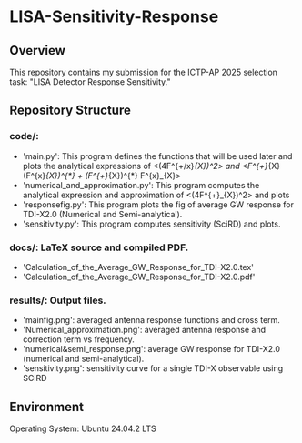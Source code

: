 # LISA-Sensitivity-Response
## Overview
This repository contains my submission for the ICTP-AP 2025 selection task: "LISA Detector Response Sensitivity."

## Repository Structure
### code/:
 - 'main.py': This program defines the functions that will be used later and plots the analytical expressions of <(4F^{+/x}_{X})^2> and <F^{+}_{X} (F^{x}_{X})^{*} + (F^{+}_{X})^{*} F^{x}_{X}>
- 'numerical_and_approximation.py': This program computes the analytical expression and approximation of <(4F^{+}_{X})^2> and plots 
- 'responsefig.py': This program plots the fig of average GW response for TDI-X2.0 (Numerical and Semi-analytical).
 - 'sensitivity.py': This program computes sensitivity (SciRD) and plots.
 
### docs/: LaTeX source and compiled PDF.
 - 'Calculation_of_the_Average_GW_Response_for_TDI-X2.0.tex'
 - 'Calculation_of_the_Average_GW_Response_for_TDI-X2.0.pdf'
 
### results/: Output files.
 - 'mainfig.png': averaged antenna response functions and cross term.
 - 'Numerical_approximation.png': averaged antenna response and correction term vs frequency.
 - 'numerical&semi_response.png': average GW response for TDI-X2.0 (numerical and semi-analytical).
 - 'sensitivity.png': sensitivity curve for a single TDI-X observable using SCiRD

## Environment
 Operating System: Ubuntu 24.04.2 LTS
